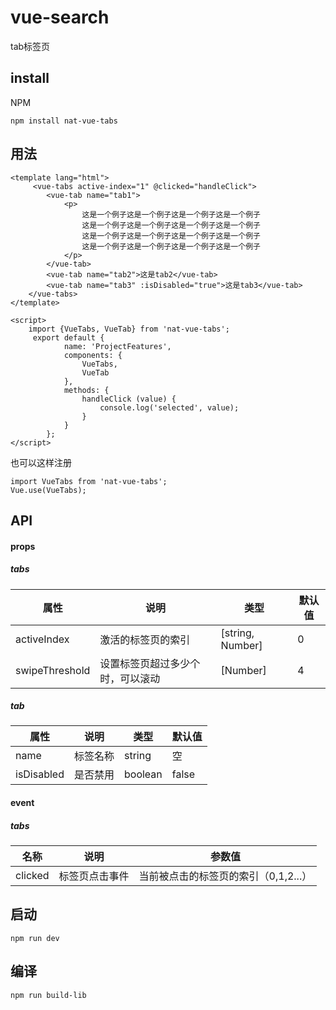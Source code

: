 # vue-search
tab标签页
## install
NPM
```
npm install nat-vue-tabs
```
## 用法
```
<template lang="html">
     <vue-tabs active-index="1" @clicked="handleClick">
        <vue-tab name="tab1">
            <p>
                这是一个例子这是一个例子这是一个例子这是一个例子
                这是一个例子这是一个例子这是一个例子这是一个例子
                这是一个例子这是一个例子这是一个例子这是一个例子
                这是一个例子这是一个例子这是一个例子这是一个例子
            </p>
        </vue-tab>
        <vue-tab name="tab2">这是tab2</vue-tab>
        <vue-tab name="tab3" :isDisabled="true">这是tab3</vue-tab>
    </vue-tabs>
</template>
```
```
<script>
    import {VueTabs, VueTab} from 'nat-vue-tabs';
     export default {
            name: 'ProjectFeatures',
            components: {
                VueTabs,
                VueTab
            },
            methods: {
                handleClick (value) {
                    console.log('selected', value);
                }
            }
        };
</script>
```
也可以这样注册
```
import VueTabs from 'nat-vue-tabs';
Vue.use(VueTabs);
```

## API
#### props
##### tabs
属性 | 说明 | 类型 | 默认值
---|---|---|---
activeIndex | 激活的标签页的索引 | [string, Number] | 0
swipeThreshold | 设置标签页超过多少个时，可以滚动 | [Number] | 4  
##### tab
属性 | 说明 | 类型 | 默认值
---|---|---|---
name | 标签名称 | string | 空 
isDisabled | 是否禁用 | boolean | false
#### event
##### tabs
名称 | 说明 | 参数值
---|---|---
clicked | 标签页点击事件 | 当前被点击的标签页的索引（0,1,2...） 

## 启动
```
npm run dev
```
## 编译
```
npm run build-lib
```
